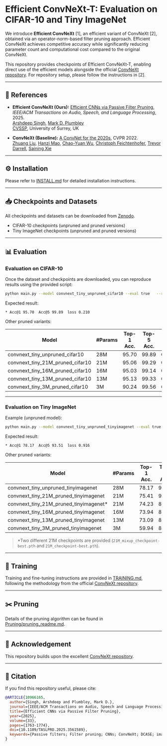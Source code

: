 # Efficient ConvNeXt-T: Evaluation on CIFAR-10 and Tiny ImageNet

We introduce **Efficient ConvNeXt** [1], an efficient variant of ConvNeXt [2], obtained via an operator-norm-based filter pruning approach. Efficient ConvNeXt achieves competitive accuracy while significantly reducing parameter count and computational cost compared to the original ConvNeXt.  

This repository provides checkpoints of Efficient ConvNeXt-T, enabling direct use of the efficient models alongside the official [ConvNeXt repository](https://github.com/facebookresearch/ConvNeXt/tree/main). For repository setup, please follow the instructions in [2].

---

## 🔗 References
- **Efficient ConvNeXt (Ours):** [Efficient CNNs via Passive Filter Pruning](https://ieeexplore.ieee.org/document/10966165), *IEEE/ACM Transactions on Audio, Speech, and Language Processing*, 2025.  
  [Arshdeep Singh](https://www.surrey.ac.uk/people/arshdeep-singh), [Mark D. Plumbley](https://www.surrey.ac.uk/people/mark-plumbley)  
  [CVSSP](https://www.surrey.ac.uk/centre-vision-speech-signal-processing), University of Surrey, UK  

- **ConvNeXt (Baseline):** [A ConvNet for the 2020s](https://arxiv.org/abs/2201.03545), CVPR 2022.  
  [Zhuang Liu](https://liuzhuang13.github.io), [Hanzi Mao](https://hanzimao.me/), [Chao-Yuan Wu](https://chaoyuan.org/), [Christoph Feichtenhofer](https://feichtenhofer.github.io/), [Trevor Darrell](https://people.eecs.berkeley.edu/~trevor/), [Saining Xie](https://sainingxie.com)  

---

## ⚙️ Installation
Please refer to [INSTALL.md](INSTALL.md) for detailed installation instructions.  

---

## 📥 Checkpoints and Datasets
All checkpoints and datasets can be downloaded from [Zenodo](https://zenodo.org/records/14861717).  

- CIFAR-10 checkpoints (unpruned and pruned versions)  
- Tiny ImageNet checkpoints (unpruned and pruned versions)  

---

## 📊 Evaluation

### Evaluation on **CIFAR-10**
Once the dataset and checkpoints are downloaded, you can reproduce results using the provided script:  

```bash
python main.py --model convnext_tiny_unpruned_cifar10 --eval true   --resume /path/to/checkpoint/cifar10/unpruned_checkpoint-best.pth   --input_size 224 --drop_path 0   --data_path /path/to/dataset/CIFAR-10/   --eval_data_path /path/to/dataset/CIFAR-10/val
```

Expected result:  
```
* Acc@1 95.70  Acc@5 99.89  loss 0.210
```

Other pruned variants:

| Model                              | #Params | Top-1 Acc. | Top-5 Acc. | Loss  |
|-----------------------------------|---------|------------|------------|-------|
| convnext_tiny_unpruned_cifar10    | 28M     | 95.70      | 99.89      | 0.210 |
| convnext_tiny_21M_pruned_cifar10  | 21M     | 95.06      | 99.29      | 0.254 |
| convnext_tiny_16M_pruned_cifar10  | 16M     | 95.03      | 99.14      | 0.260 |
| convnext_tiny_13M_pruned_cifar10  | 13M     | 95.13      | 99.33      | 0.249 |
| convnext_tiny_3M_pruned_cifar10   | 3M      | 90.24      | 99.56      | 0.364 |

---

### Evaluation on **Tiny ImageNet**
Example (unpruned model):

```bash
python main.py --model convnext_tiny_unpruned_tinyimagenet --eval true   --resume /path/to/checkpoint/tinyimage/unpruned_checkpoint-best.pth   --input_size 224 --drop_path 0   --data_path /path/to/dataset/TinyImageNet_dataset/   --eval_data_path /path/to/dataset/TinyImageNet_dataset/val
```

Expected result:  
```
* Acc@1 78.17  Acc@5 93.51  loss 0.916
```

Other pruned variants:

| Model                                   | #Params | Top-1 Acc. | Top-5 Acc. | Loss  |
|----------------------------------------|---------|------------|------------|-------|
| convnext_tiny_unpruned_tinyimagenet    | 28M     | 78.17      | 93.51      | 0.916 |
| convnext_tiny_21M_pruned_tinyimagenet  | 21M     | 75.41      | 90.22      | 1.163 |
| convnext_tiny_21M_pruned_tinyimagenet* | 21M     | 74.23      | 88.55      | 1.276 |
| convnext_tiny_16M_pruned_tinyimagenet  | 16M     | 73.94      | 88.62      | 1.282 |
| convnext_tiny_13M_pruned_tinyimagenet  | 13M     | 73.09      | 88.13      | 1.337 |
| convnext_tiny_3M_pruned_tinyimagenet   | 3M      | 59.94      | 82.28      | 1.704 |

> *Two different 21M checkpoints are provided (`21M_mixup_checkpoint-best.pth` and `21M_checkpoint-best.pth`).  

---

## 🚀 Training
Training and fine-tuning instructions are provided in [TRAINING.md](TRAINING.md), following the methodology from the official [ConvNeXt repository](https://github.com/facebookresearch/ConvNeXt/tree/main).  

---

## ✂️ Pruning
Details of the pruning algorithm can be found in [Pruning/pruning_readme.md](pruning.md).  

---

## 🙏 Acknowledgement
This repository builds upon the excellent [ConvNeXt repository](https://github.com/facebookresearch/ConvNeXt).  

---

## 📖 Citation
If you find this repository useful, please cite:  

```bibtex
@ARTICLE{10966165,
  author={Singh, Arshdeep and Plumbley, Mark D.},
  journal={IEEE/ACM Transactions on Audio, Speech and Language Processing}, 
  title={Efficient CNNs via Passive Filter Pruning}, 
  year={2025},
  volume={33},
  pages={1763-1774},
  doi={10.1109/TASLPRO.2025.3561589},
  keywords={Passive filters; Filter pruning; CNNs; ConvNeXt; DCASE; image classification; low-complexity; PANNs; ResNet50; VGGish}
}
```
